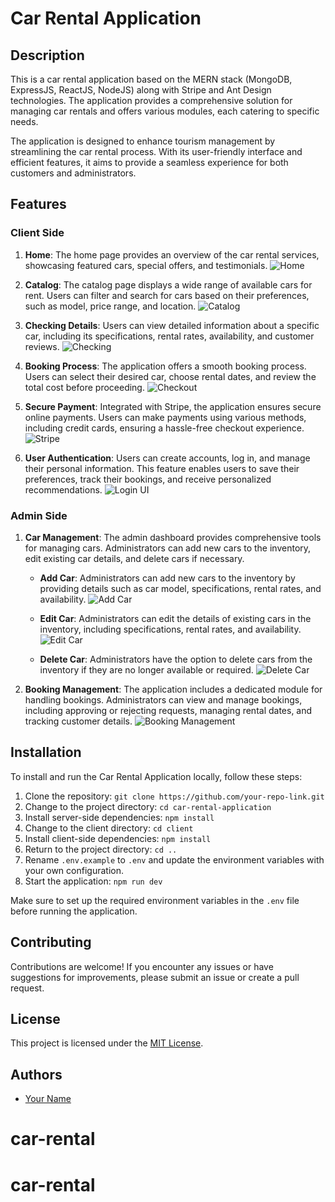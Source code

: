# Car Rental Application

## Description


This is a car rental application based on the MERN stack (MongoDB, ExpressJS, ReactJS, NodeJS) along with Stripe and Ant Design technologies. The application provides a comprehensive solution for managing car rentals and offers various modules, each catering to specific needs. 

The application is designed to enhance tourism management by streamlining the car rental process. With its user-friendly interface and efficient features, it aims to provide a seamless experience for both customers and administrators.

## Features

### Client Side

1. **Home**: The home page provides an overview of the car rental services, showcasing featured cars, special offers, and testimonials.
![Home](./images/home.png)

2. **Catalog**: The catalog page displays a wide range of available cars for rent. Users can filter and search for cars based on their preferences, such as model, price range, and location.
![Catalog](./images/catalog.png)

3. **Checking Details**: Users can view detailed information about a specific car, including its specifications, rental rates, availability, and customer reviews.
![Checking](./images/checking.png)

4. **Booking Process**: The application offers a smooth booking process. Users can select their desired car, choose rental dates, and review the total cost before proceeding.
![Checkout](./images/checkout.png)

5. **Secure Payment**: Integrated with Stripe, the application ensures secure online payments. Users can make payments using various methods, including credit cards, ensuring a hassle-free checkout experience.
![Stripe](./images/stripe.png)

6. **User Authentication**: Users can create accounts, log in, and manage their personal information. This feature enables users to save their preferences, track their bookings, and receive personalized recommendations.
![Login UI](./images/login_ui.png)

### Admin Side

1. **Car Management**: The admin dashboard provides comprehensive tools for managing cars. Administrators can add new cars to the inventory, edit existing car details, and delete cars if necessary. 

   - **Add Car**: Administrators can add new cars to the inventory by providing details such as car model, specifications, rental rates, and availability.
   ![Add Car](./images/car_add.png)

   - **Edit Car**: Administrators can edit the details of existing cars in the inventory, including specifications, rental rates, and availability.
   ![Edit Car](./images/editcar.png)

   - **Delete Car**: Administrators have the option to delete cars from the inventory if they are no longer available or required.
   ![Delete Car](./images/deletecar.png)

2. **Booking Management**: The application includes a dedicated module for handling bookings. Administrators can view and manage bookings, including approving or rejecting requests, managing rental dates, and tracking customer details.
   ![Booking Management](./images/gestion_des_bookings.png)


## Installation

To install and run the Car Rental Application locally, follow these steps:

1. Clone the repository: `git clone https://github.com/your-repo-link.git`
2. Change to the project directory: `cd car-rental-application`
3. Install server-side dependencies: `npm install`
4. Change to the client directory: `cd client`
5. Install client-side dependencies: `npm install`
6. Return to the project directory: `cd ..`
7. Rename `.env.example` to `.env` and update the environment variables with your own configuration.
8. Start the application: `npm run dev`

Make sure to set up the required environment variables in the `.env` file before running the application.

## Contributing

Contributions are welcome! If you encounter any issues or have suggestions for improvements, please submit an issue or create a pull request.

## License

This project is licensed under the [MIT License](https://opensource.org/licenses/MIT).

## Authors

- [Your Name](https://github.com/MohamedAmineALLAF)
# car-rental
# car-rental
